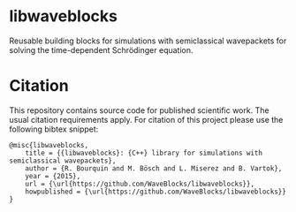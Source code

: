 libwaveblocks
=============

Reusable building blocks for simulations with semiclassical wavepackets
for solving the time-dependent Schrödinger equation.

Citation
========

This repository contains source code for published scientific work.
The usual citation requirements apply. For citation of this project
please use the following bibtex snippet:

    @misc{libwaveblocks,
        title = {{libwaveblocks}: {C++} library for simulations with semiclassical wavepackets},
        author = {R. Bourquin and M. Bösch and L. Miserez and B. Vartok},
        year = {2015},
        url = {\url{https://github.com/WaveBlocks/libwaveblocks}},
        howpublished = {\url{https://github.com/WaveBlocks/libwaveblocks}}
    }

